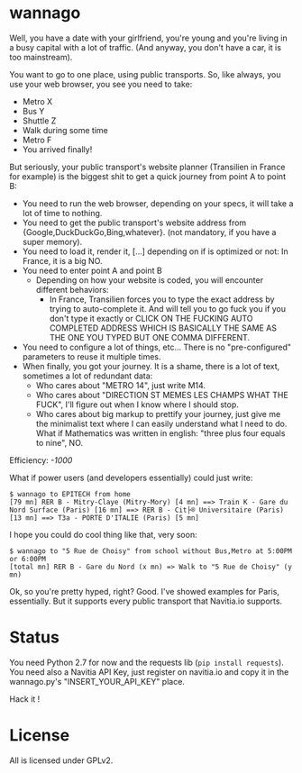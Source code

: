 
# wannago

Well, you have a date with your girlfriend, you're young and you're living in a busy capital with a lot of traffic.
(And anyway, you don't have a car, it is too mainstream).

You want to go to one place, using public transports. So, like always, you use your web browser, you see you need to take:

* Metro X
* Bus Y
* Shuttle Z
* Walk during some time
* Metro F
* You arrived finally!

But seriously, your public transport's website planner (Transilien in France for example) is the biggest shit to get a quick journey from point A to point B:

* You need to run the web browser, depending on your specs, it will take a lot of time to nothing.
* You need to get the public transport's website address from {Google,DuckDuckGo,Bing,whatever}. (not mandatory, if you have a super memory).
* You need to load it, render it, [...] depending on if is optimized or not: In France, it is a big NO.
* You need to enter point A and point B
    * Depending on how your website is coded, you will encounter different behaviors:
        * In France, Transilien forces you to type the exact address by trying to auto-complete it. And will tell you to go fuck you if you don't type it exactly or CLICK ON THE FUCKING AUTO COMPLETED ADDRESS WHICH IS BASICALLY THE SAME AS THE ONE YOU TYPED BUT ONE COMMA DIFFERENT.
* You need to configure a lot of things, etc... There is no "pre-configured" parameters to reuse it multiple times.
* When finally, you got your journey. It is a shame, there is a lot of text, sometimes a lot of redundant data:
    * Who cares about "METRO 14", just write M14.
    * Who cares about "DIRECTION ST MEMES LES CHAMPS WHAT THE FUCK", I'll figure out when I know where I should stop.
    * Who cares about big markup to prettify your journey, just give me the minimalist text where I can easily understand what I need to do. What if Mathematics was written in english: "three plus four equals to nine", NO.

Efficiency: *-1000*

What if power users (and developers essentially) could just write:
```console
$ wannago to EPITECH from home
[79 mn] RER B - Mitry-Claye (Mitry-Mory) [4 mn] ==> Train K - Gare du Nord Surface (Paris) [16 mn] ==> RER B - Cit├® Universitaire (Paris) [13 mn] ==> T3a - PORTE D'ITALIE (Paris) [5 mn]
```

I hope you could do cool thing like that, very soon:
```console
$ wannago to "5 Rue de Choisy" from school without Bus,Metro at 5:00PM or 6:00PM
[total mn] RER B - Gare du Nord (x mn) => Walk to "5 Rue de Choisy" (y mn)
```

Ok, so you're pretty hyped, right?
Good. I've showed examples for Paris, essentially. But it supports every public transport that Navitia.io supports.

Status
======
You need Python 2.7 for now and the requests lib (`pip install requests`).
You need also a Navitia API Key, just register on navitia.io and copy it in the wannago.py's "INSERT_YOUR_API_KEY" place.

Hack it !


License
=======
All is licensed under GPLv2.
